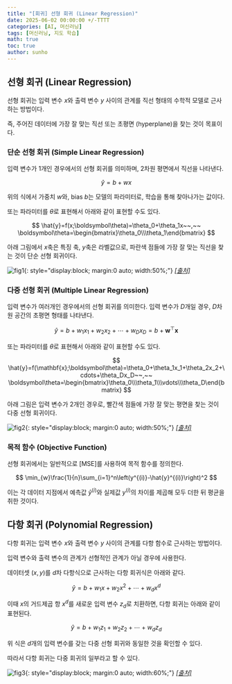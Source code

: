```yaml
---
title: "[회귀] 선형 회귀 (Linear Regression)"
date: 2025-06-02 00:00:00 +/-TTTT
categories: [AI, 머신러닝]
tags: [머신러닝, 지도 학습]
math: true
toc: true
author: sunho
---
```


## 선형 회귀 (Linear Regression)

선형 회귀는 입력 변수 $x$와 출력 변수 $y$ 사이의 관계를 직선 형태의 수학적 모델로 근사하는 방법이다.

즉, 주어진 데이터에 가장 잘 맞는 직선 또는 초평면 (hyperplane)을 찾는 것이 목표이다.

### 단순 선형 회귀 (Simple Linear Regression)

입력 변수가 1개인 경우에서의 선형 회귀를 의미하며, 2차원 평면에서 직선을 나타낸다.

$$
\hat{y}=b+wx
$$

위의 식에서 가중치 $w$와, bias $b$는 모델의 파라미터로, 학습을 통해 찾아나가는 값이다.

또는 파라미터를 $\theta$로 표현해서 아래와 같이 표현할 수도 있다.

$$
\hat{y}=f(x;\boldsymbol\theta)=\theta_0+\theta_1x~~,~~
\boldsymbol\theta=\begin{bmatrix}\theta_0\\\theta_1\end{bmatrix}
$$

아래 그림에서 $x$축은 특징 축, $y$축은 라벨값으로, 파란색 점들에 가장 잘 맞는 직선을 찾는 것이 단순 선형 회귀이다.

![fig1](ml/2-1.png){: style="display:block; margin:0 auto; width:50%;"}
_[[출처]](https://medium.datadriveninvestor.com/machine-learning-101-part-1-24835333d38a)_

### 다중 선형 회귀 (Multiple Linear Regression)

입력 변수가 여러개인 경우에서의 선형 회귀를 의미한다. 입력 변수가 $D$개일 경우, $D$차원 공간의 초평면 형태를 나타낸다.

$$
\hat{y}=b+w_1x_1+w_2x_2+\cdots+w_Dx_D=b+\mathbf{w}^\top\mathbf{x}
$$

또는 파라미터를 $\theta$로 표현해서 아래와 같이 표현할 수도 있다.

$$
\hat{y}=f(\mathbf{x};\boldsymbol\theta)=\theta_0+\theta_1x_1+\theta_2x_2+\cdots+\theta_Dx_D~~,~~
\boldsymbol\theta=\begin{bmatrix}\theta_0\\\theta_1\\\vdots\\\theta_D\end{bmatrix}
$$

아래 그림은 입력 변수가 2개인 경우로, 빨간색 점들에 가장 잘 맞는 평면을 찾는 것이 다중 선형 회귀이다.

![fig2](ml/2-2.png){: style="display:block; margin:0 auto; width:50%;"}
_[[출처]](https://monosandalos.tistory.com/71)_

### 목적 함수 (Objective Function)

선형 회귀에서는 일반적으로 [MSE]를 사용하여 목적 함수를 정의한다.

$$
\min_{w}\frac{1}{n}\sum_{i=1}^n\left(y^{(i)}-\hat{y}^{(i)}\right)^2
$$

이는 각 데이터 지점에서 예측값 $\hat{y}^{(i)}$와 실제값 $y^{(i)}$의 차이를 제곱해 모두 더한 뒤 평균을 취한 것이다.

## 다항 회귀 (Polynomial Regression)

다항 회귀는 입력 변수 $x$와 출력 변수 $y$ 사이의 관계를 다항 함수로 근사하는 방법이다.

입력 변수와 출력 변수의 관계가 선형적인 관계가 아닐 경우에 사용한다.

데이터셋 $(x,y)$를 $d$차 다항식으로 근사하는 다항 회귀식은 아래와 같다.

$$
\hat{y}=b+w_1x+w_2x^2+\cdots+w_dx^d
$$

이때 $x$의 거드제곱 항 $x^d$를 새로운 입력 변수 $z_d$로 치환하면, 다항 회귀는 아래와 같이 표현된다.

$$
\hat{y}=b+w_1z_1+w_2z_2+\cdots+w_dz_d
$$

위 식은 $d$개의 입력 변수를 갖는 다중 선형 회귀와 동일한 것을 확인할 수 있다.

따라서 다항 회귀는 다중 회귀의 일부라고 할 수 있다.

![fig3](ml/2-3.png){: style="display:block; margin:0 auto; width:60%;"}
_[[출처]](https://www.researchgate.net/figure/Figure-Different-variable-relationship-models_fig1_327423211)_

